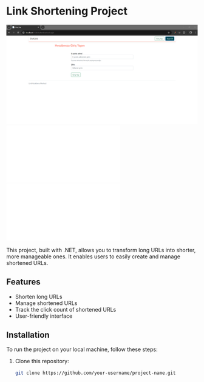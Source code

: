 # Link Shortening Project

![Project Screenshot 1](Shortlink.Client/img/1.png)
![Project Screenshot 2](shortlink.client/img/2.img)
![Project Screenshot 3](shortlink.client/img/3.img)

This project, built with .NET, allows you to transform long URLs into shorter, more manageable ones. It enables users to easily create and manage shortened URLs.

## Features

- Shorten long URLs
- Manage shortened URLs
- Track the click count of shortened URLs
- User-friendly interface

## Installation

To run the project on your local machine, follow these steps:

1. Clone this repository:
   ```bash
   git clone https://github.com/your-username/project-name.git
